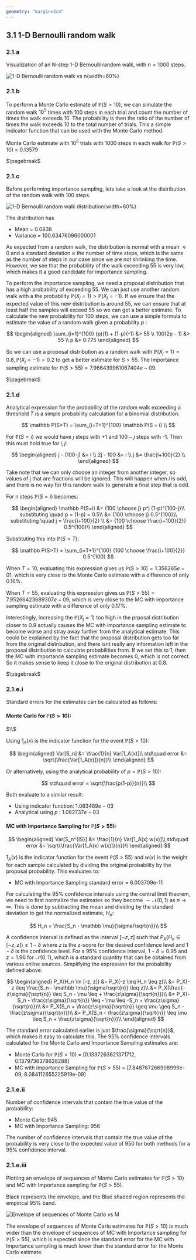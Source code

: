 ```yaml
---
geometry: "margin=2cm"
---
```


## 3.1 1-D Bernoulli random walk

### 2.1.a

Visualization of an N-step 1-D Bernoulli random walk, with $n=1000$ steps.

![1-D Bernoulli random walk vs n](figs/3.1.svg){width=60%}

### 2.1.b

To perform a Monte Carlo estimate of $\mathbb P(S>10)$, we can simulate the random walk $10^5$ times with 100 steps in each trial and count the number of times the walk exceeds 10. The probability is then the ratio of the number of times the walk exceeds 10 to the total number of trials. This a simple indicator function that can be used with the Monte Carlo method.

Monte Carlo estimate with $10^5$ trials with 1000 steps in each walk for $\mathbb P(S>10)$ = 0.13579

$\pagebreak$

### 2.1.c

Before performing importance sampling, lets take a look at the distribution of the random walk with 100 steps.

![1-D Bernoulli random walk distribution](figs/3.2.svg){width=60%}

The distribution has

- Mean = 0.0838
- Variance = 100.63476096000001

As expected from a random walk, the distribution is normal with a mean $\approx 0$ and a standard deviation $\approx$ the number of time steps, which is the same as the number of steps in our case since we are not shrinking the time. However, we see that the probability of the walk exceeding 55 is very low, which makes it a good candidate for importance sampling.

To perform the importance sampling, we need a proposal distribution that has a high probability of exceeding 55. We can just use another random walk with a the probability $\mathbb P(X_j = 1) > \mathbb P(X_j = -1)$. If we ensure that the expected value of this new distribution is around 55, we can ensure that at least half the samples will exceed 55 so we can get a better estimate. To calculate the new probability for 100 steps, we can use a simple formula to estimate the value of a random walk given a probability $p$ :

$$
\begin{aligned}
\sum_{i=1}^{100} (p)(1) + (1-p)(-1) &> 55 \\
100(2p - 1) &> 55 \\
p &> 0.775
\end{aligned}
$$

So we can use a proposal distribution as a random walk with $\mathbb P(X_j = 1) = 0.8, \mathbb P(X_j = -1) = 0.2$ to get a better estimate for $S>55$. The Importance sampling estimate for $\mathbb P(S>55) = 7.966439961067404e-09$.

$\pagebreak$

### 2.1.d

Analytical expression for the probability of the random walk exceeding a threshold $T$ is a simple probability calculation for a binomial distribution:

$$
\mathbb P(S>T) = \sum_{i=T+1}^{100} \mathbb P(S = i) \\
$$

For $\mathbb P(S=i)$ we would have $j$ steps with +1 and $100-j$ steps with -1. Then this must hold true for $i, j$:

$$
\begin{aligned}
j - (100-j) &= i \\
2j - 100 &= i \\
j &= \frac{i+100}{2} \\
\end{aligned}
$$

Take note that we can only choose an integer from another integer, so values of j that are fractions will be ignored. This will happen when $i$ is odd, and there is no way for this random walk to generate a final step that is odd.

For n steps $\mathbb P(S=i)$ becomes:

$$
\begin{aligned}
\mathbb P(S=i) &= {100 \choose j} p^j (1-p)^{100-j}\\
substituting \quad p = (1-p) = 0.5\\
&= {100 \choose j} 0.5^{100}\\
substituting \quad j = \frac{i+100}{2} \\
&= {100 \choose \frac{i+100}{2}} 0.5^{100}\\
\end{aligned}
$$

Substituting this into $\mathbb P(S>T)$:

$$
\mathbb P(S>T) = \sum_{i=T+1}^{100} {100 \choose \frac{i+100}{2}} 0.5^{100}
$$

When $T=10$, evaluating this expression gives us $\mathbb P(S>10) = 1.356265e-01$, which is very close to the Monte Carlo estimate with a difference of only 0.16%.

When $T=55$, evaluating this expression gives us $\mathbb P(S>55) = 7.95266423689307e-09$, which is very close to the MC with importance sampling estimate with a difference of only 0.17%.

Interestingly, increasing the $\mathbb P(X_j = 1)$ too high in the prposal distribution closer to 0.9 actually causes the MC with importance sampling estimate to become worse and stray away further from the analytical estimate. This could be explained by the fact that the proposal distribution gets too far from the original distribution, and there isnt really any information left in the proposal distribution to calculate probabilities from. If we set this to 1, then the MC with importance sampling estimate becomes 0, which is not correct. So it makes sense to keep it close to the original distribution at 0.8.

$\pagebreak$

### 2.1.e.i

Standard errors for the estimates can be calculated as follows:

#### Monte Carlo for $\mathbb P(S>10)$:

<!-- ref: p56 -->

$\\$

Using $1_A(x)$ is the indicator function for the event $\mathbb P(S>10)$:

$$
\begin{aligned}
Var[S_n] &= \frac{1}{n} Var[1_A(x)]\\
std\quad error &= \sqrt{\frac{Var[1_A(x)]}{n}}\\
\end{aligned}
$$

Or alternatively, using the analytical probability of $p = \mathbb P(S>10)$:

$$
std\quad error = \sqrt{\frac{p(1-p)}{n}}\\
$$

Both evaluate to a similar result:

- Using indicator function: $1.083489e-03$
- Analytical using $p$ : $1.082737e-03$

#### MC with Importance Sampling for $\mathbb P(S>55)$:

<!-- ref: p58 -->

$$
\begin{aligned}
Var[S_n^{IS}]  &= \frac{1}{n} Var[1_A(x) w(x)]\\
std\quad error &= \sqrt{\frac{Var[1_A(x) w(x)]}{n}}\\
\end{aligned}
$$

$1_A(x)$ is the indicator function for the event $\mathbb P(S>55)$ and $w(x)$ is the weight for each sample calculated by dividing the original probability by the proposal probability. This evaluates to:

- MC with Importance Sampling standard error = 6.003709e-11

<!-- ref: p48 -->

For calculating the 95% confidence intervals using the central limit theorem, we need to first normalize the estimates so they become $\sim \mathcal{N}(0,1)$ as $n \to \infty$. This is done by subtracting the mean and dividing by the standard deviation to get the normalized estimate, $H_n$:

$$
H_n = \frac{S_n - \mathbb \mu}{\sigma/\sqrt{n}}\\
$$

A confidence interval is defined as the interval $[-z, z]$ such that $P_X(H_n \in [-z, z]) \geq 1 - \delta$ where $z$ is the z-score for the desired confidence level and $1 - \delta$ is the confidence level. For a 95% confidence interval, $1 - \delta = 0.95$ and $z = 1.96$ for $\mathcal{N}(0,1)$, which is a standard quantity that can be obtained from various online sources. Simplifying the expression for the probability defined above:

$$
\begin{aligned}
P_X(H_n \in [-z, z]) &= P_X(-z \leq H_n \leq z)\\
&= P_X(-z \leq \frac{S_n - \mathbb \mu}{\sigma/\sqrt{n}} \leq z)\\
&= P_X(\frac{-z\sigma}{\sqrt{n}} \leq S_n - \mu \leq + \frac{z\sigma}{\sqrt{n}})\\
&= P_X(-S_n - \frac{z\sigma}{\sqrt{n}} \leq - \mu \leq -S_n + \frac{z\sigma}{\sqrt{n}})\\
&= P_X(S_n + \frac{z\sigma}{\sqrt{n}} \geq \mu \geq S_n - \frac{z\sigma}{\sqrt{n}})\\
&= P_X(S_n - \frac{z\sigma}{\sqrt{n}} \leq \mu \leq S_n + \frac{z\sigma}{\sqrt{n}})\\
\end{aligned}
$$

The standard error calculated earlier is just $\frac{\sigma}{\sqrt{n}}$, which makes it easy to calculate this. The 95% confidence intervals calculated for the Monte Carlo and Importance Sampling estimates are:

- Monte Carlo for $\mathbb P(S>10)$ = [0.1337263621371712, 0.1379736378628288]
- MC with Importance Sampling for $\mathbb P(S>55)$ = [7.848767266908999e-09, 8.084112655225919e-09]

### 2.1.e.ii

Number of confidence intervals that contain the true value of the probability:

- Monte Carlo: 945
- MC with Importance Sampling: 956

The number of confidence intervals that contain the true value of the probability is very close to the expected value of 950 for both methods for a 95% confidence interval.

### 2.1.e.iii

Plotting an envelope of sequences of Monte Carlo estimates for $\mathbb P(S>10)$ and MC with Importance sampling for $\mathbb P(S>55)$.

Black represents the envelope, and the Blue shaded region represents the empirical 95% band.

![Envelope of sequences of Monte Carlo vs M](figs/3.3.svg)

The envelope of sequences of Monte Carlo estimates for $\mathbb P(S>10)$ is much wider than the envelope of sequences of MC with Importance sampling for $\mathbb P(S>55)$, which is expected since the standard error for the MC with Importance sampling is much lower than the standard error for the Monte Carlo estimate.
